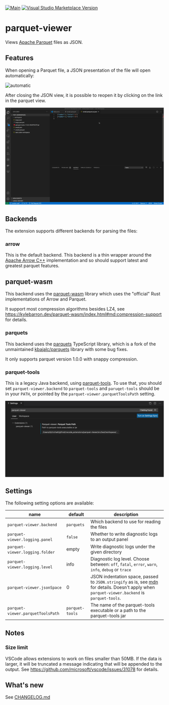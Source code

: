 [![Main](https://github.com/dvirtz/vscode-parquet-viewer/workflows/Main/badge.svg)](https://github.com/dvirtz/vscode-parquet-viewer/actions?query=workflow%3AMain) [![Visual Studio Marketplace Version](https://img.shields.io/visual-studio-marketplace/v/dvirtz.parquet-viewer)](https://marketplace.visualstudio.com/items?itemName=dvirtz.parquet-viewer)

# parquet-viewer

Views [Apache Parquet](https://parquet.apache.org/) files as JSON.

## Features

When opening a Parquet file, a JSON presentation of the file will open automatically:

![automatic](images/automatic.gif)

After closing the JSON view, it is possible to reopen it by clicking on the link in the parquet view.

![command](images/reopen.gif)

## Backends

The extension supports different backends for parsing the files:

### arrow

This is the default backend. This backend is a thin wrapper around the [Apache Arrow C++](https://github.com/apache/arrow/tree/main/cpp) implementation and so should support latest and greatest parquet features.

## parquet-wasm

This backend uses the [parquet-wasm](https://kylebarron.dev/parquet-wasm) library which uses the "official" Rust implementations of Arrow and Parquet.

It support most compression algorithms besides LZ4, see https://kylebarron.dev/parquet-wasm/index.html#md:compression-support for details.

### parquets

This backend uses the [parquets](https://github.com/dvirtz/parquets) TypeScript library, which is a fork of the unmaintained [kbajalc/parquets](https://github.com/kbajalc/parquets) library with some bug fixes.

It only supports parquet version 1.0.0 with snappy compression.

### parquet-tools

This is a legacy Java backend, using [parquet-tools](https://mvnrepository.com/artifact/org.apache.parquet/parquet-tools). To use that, you should set `parquet-viewer.backend` to `parquet-tools` and `paruqet-tools` should be in your `PATH`, or pointed by the `parquet-viewer.parquetToolsPath` setting.

![settings](images/settings.png)

## Settings

The following setting options are available:

|name|default|description|
|----|-------|-----------|
|`parquet-viewer.backend`|`parquets`|Which backend to use for reading the files|
|`parquet-viewer.logging.panel`|`false`|Whether to write diagnostic logs to an output panel|
|`parquet-viewer.logging.folder`|empty|Write diagnostic logs under the given directory|
|`parquet-viewer.logging.level`|info|Diagnostic log level. Choose between: `off`, `fatal`, `error`, `warn`, `info`, `debug` or `trace`|
|`parquet-viewer.jsonSpace`|0|JSON indentation space, passed to `JSON.stringify` as is, see [mdn](https://developer.mozilla.org/en-US/docs/Web/JavaScript/Reference/Global_Objects/JSON/stringify#parameters) for details. Doesn't apply when `parquet-viewer.backend` is `parquet-tools`.|
|`parquet-viewer.parquetToolsPath`|`parquet-tools`|The name of the parquet-tools executable or a path to the parquet-tools jar|

## Notes

### Size limit

VSCode allows extensions to work on files smaller than 50MB.
If the data is larger, it will be truncated a message indicating that will be appended to the output.
See https://github.com/microsoft/vscode/issues/31078 for details.

## What's new

See [CHANGELOG.md](CHANGELOG.md)
